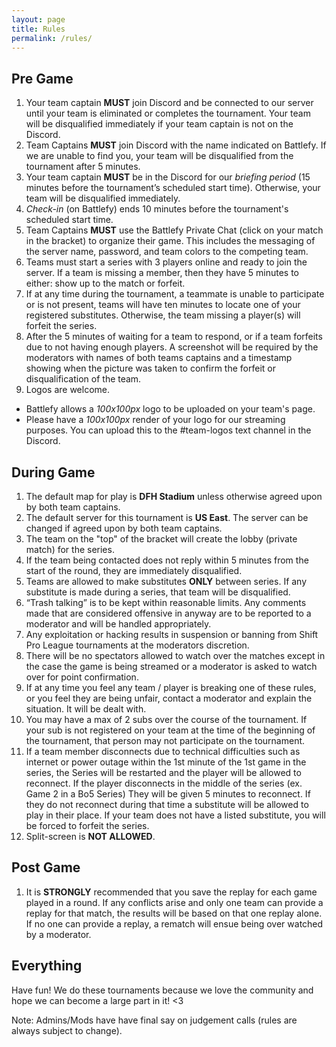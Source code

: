 ```yaml
---
layout: page
title: Rules
permalink: /rules/
---
```


## Pre Game

1. Your team captain __MUST__ join Discord and be connected to our server until your team is eliminated or completes the tournament.  Your team will be disqualified immediately if your team captain is not on the Discord.
2. Team Captains __MUST__ join Discord with the name indicated on Battlefy. If we are unable to find you, your team will be disqualified from the tournament after 5 minutes.
3. Your team captain __MUST__ be in the Discord for our _briefing period_ (15 minutes before the tournament’s scheduled start time). Otherwise, your team will be disqualified immediately.
4. _Check-in_ (on Battlefy) ends 10 minutes before the tournament's scheduled start time.
5. Team Captains __MUST__ use the Battlefy Private Chat (click on your match in the bracket) to organize their game. This includes the messaging of the server name, password, and team colors to the competing team.
6. Teams must start a series with 3 players online and ready to join the server. If a team is missing a member, then they have 5 minutes to either: show up to the match or forfeit.
7. If at any time during the tournament, a teammate is unable to participate or is not present, teams will have ten minutes to locate one of your registered substitutes. Otherwise, the team missing a player(s) will forfeit the series.
8. After the 5 minutes of waiting for a team to respond, or if a team forfeits due to not having enough players. A screenshot will be required by the moderators with names of both teams captains and a timestamp showing when the picture was taken to confirm the forfeit or disqualification of the team.
9. Logos are welcome.
  - Battlefy allows a _100x100px_ logo to be uploaded on your team's page.
  - Please have a _100x100px_ render of your logo for our streaming purposes. You can upload this to the #team-logos text channel in the Discord.


## During Game

1. The default map for play is __DFH Stadium__ unless otherwise agreed upon by both team captains.
2. The default server for this tournament is __US East__. The server can be changed if agreed upon by both team captains.
3. The team on the "top" of the bracket will create the lobby (private match) for the series.
4. If the team being contacted does not reply within 5 minutes from the start of the round, they are immediately disqualified.
5. Teams are allowed to make substitutes __ONLY__ between series. If any substitute is made during a series, that team will be disqualified.
6. “Trash talking” is to be kept within reasonable limits. Any comments made that are considered offensive in anyway are to be reported to a moderator and will be handled appropriately.
7. Any exploitation or hacking results in suspension or banning from  Shift Pro League tournaments at the moderators discretion.
8. There will be no spectators allowed to watch over the matches except in the case the game is being streamed or a moderator is asked to watch over for point confirmation.
9. If at any time you feel any team / player is breaking one of these rules, or you feel they are being unfair, contact a moderator and explain the situation. It will be dealt with.
10. You may have a max of 2 subs over the course of the tournament. If your sub is not registered on your team at the time of the beginning of the tournament, that person may not participate on the tournament.
11. If a team member disconnects due to technical difficulties such as internet or power outage within the 1st minute of the 1st game in the series, the Series will be restarted and the player will be allowed to reconnect. If the player disconnects in the middle of the series (ex. Game 2 in a Bo5 Series) They will be given 5 minutes to reconnect. If they do not reconnect during that time a substitute will be allowed to play in their place. If your team does not have a listed substitute, you will be forced to forfeit the series.
12. Split-screen is __NOT ALLOWED__.


## Post Game

1. It is __STRONGLY__ recommended that you save the replay for each game played in a round. If any conflicts arise and only one team can provide a replay for that match, the results will be based on that one replay alone. If no one can provide a replay, a rematch will ensue being over watched by a moderator.

## Everything

Have fun! We do these tournaments because we love the community and hope we can become a large part in it! <3

Note: Admins/Mods have have final say on judgement calls (rules are always subject to change).
